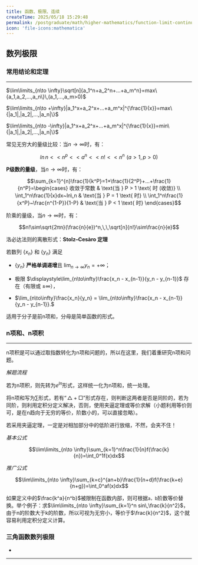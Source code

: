 ```yaml
---
title: 函数、极限、连续
createTime: 2025/05/18 15:29:48
permalink: /postgraduate/math/higher-mathematics/function-limit-continuation/
icon: 'file-icons:mathematica'
---
```


## **数列极限**

### **常用结论和定理**

---

$\lim\limits_{n\to \infty}\sqrt[n]{a_1^n+a_2^n+...+a_m^n}=max\{a_1,a_2,...,a_n\}\,(a_1,...,a_m>0)$

$\lim\limits_{n\to +\infty}|a_1^x+a_2^x+...+a_m^x|^{\frac{1}{x}}=max\{|a_1|,|a_2|,...,|a_n|\}$

$\lim\limits_{n\to -\infty}|a_1^x+a_2^x+...+a_m^x|^{\frac{1}{x}}=min\{|a_1|,|a_2|,...,|a_n|\}$

常见无穷大的量级比较：当$n\to \infty$时，有：

$$ln\,n << n^p << a^n << n! << n^n\,\,(a>1,p>0)$$

**P级数的量级**，当$n\to \infty$时，有：

$$\sum_{k=1}^{n}\frac{1}{k^P}=1+\frac{1}{2^P}+...+\frac{1}{n^P}=\begin{cases} 收敛于常数 & \text{当 } P > 1 \text{ 时 (收敛)} \\ \int_1^n\frac{1}{x}dx~ln\,n & \text{当 } P = 1 \text{ 时} \\ \int_1^n\frac{1}{x^P}~\frac{n^{1-P}}{1-P} & \text{当 } P < 1 \text{ 时} \end{cases}$$

阶乘的量级，当$n\to \infty$时，有：

$$n!\sim\sqrt{2πn}(\frac{n}{e})^n,\,\,\sqrt[n]{n!}\sim\frac{n}{e}$$

洛必达法则的离散形式：**Stolz–Cesàro 定理**

若数列 $\{x_n\}$ 和 $\{y_n\}$ 满足

- $\{y_n\}$ **严格单调递增**且 $\displaystyle\lim_{n\to\infty} y_n = +\infty$；

- 极限 $\displaystyle\lim_{n\to\infty}\frac{x_n - x_{n-1}}{y_n - y_{n-1}}$ 存在（有限或 $\pm\infty$），

- $\lim_{n\to\infty}\frac{x_n}{y_n} = \lim_{n\to\infty}\frac{x_n - x_{n-1}}{y_n - y_{n-1}}.$

适用于分子是前n项和，分母是简单函数的形式。

### **n项和、n项积**

---

n项积是可以通过取指数转化为n项和问题的，所以在这里，我们着重研究n项和问题。

_解题流程_

若为n项积，则先转为$e^{ln}$形式，这样统一化为n项和，统一处理。

将n项和写为$\sum$形式，若有$“△+□”$形式存在，则判断这两者是否是同阶的，若为同阶，则利用定积分定义解决，否则，使用夹逼定理或等价求解（小题利用等价则可，是在n趋向于无穷的等价，阶数小的，可以直接忽略）。

若采用夹逼定理，一定是对相加部分中的低阶进行放缩，不然，会夹不住！

_基本公式_

$$\lim\limits_{n\to \infty}\sum_{k=1}^n\frac{1}{n}f(\frac{k}{n})=\int_0^1f(x)dx$$

_推广公式_

$$\lim\limits_{n\to \infty}\sum_{k=c}^{an+b}\frac{1}{n+d}f(\frac{k+e}{n+g})=\int_0^af(x)dx$$

如果定义中的$\frac{k^a}{n^b}$被限制在函数内部，则可根据`a，b`阶数等价替换。举个例子：求$\lim\limits_{n\to \infty}\sum_{k=1}^n sin\,\frac{k}{n^2}$，
由于n的阶数大于k的阶数，所以可视为无穷小，等价于$\frac{k}{n^2}$，这个就容易利用定积分定义计算。

### **三角函数数列极限**

-

---


